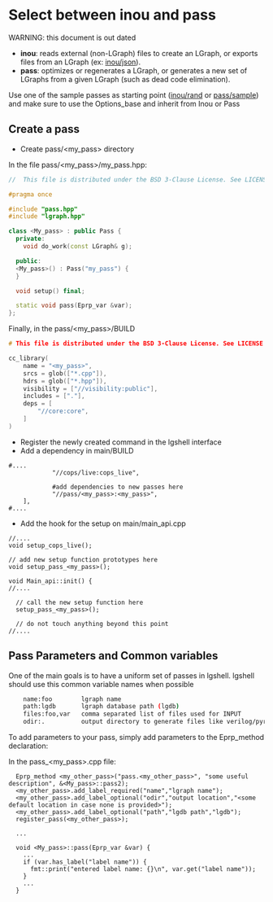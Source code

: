 # Select between inou and pass

WARNING: this document is out dated

* **inou**: reads external (non-LGraph) files to create an LGraph, or exports files from an LGraph (ex: [inou/json](../inou/json)).
* **pass**: optimizes or regenerates a LGraph, or generates a new set of LGraphs from a given LGraph (such as dead code elimination).

Use one of the sample passes as starting point ([inou/rand](../inou/json) or [pass/sample](../pass/sample)) and
 make sure to use the Options_base and inherit from Inou or Pass

## Create a pass

* Create pass/<my\_pass> directory

In the file pass/<my\_pass>/my\_pass.hpp:

```cpp
//  This file is distributed under the BSD 3-Clause License. See LICENSE for details.

#pragma once

#include "pass.hpp"
#include "lgraph.hpp"

class <My_pass> : public Pass {
  private:
    void do_work(const LGraph& g);

  public:
  <My_pass>() : Pass("my_pass") {
  }

  void setup() final;

  static void pass(Eprp_var &var);
};

```

Finally, in the pass/<my\_pass>/BUILD

```cpp
# This file is distributed under the BSD 3-Clause License. See LICENSE for details.

cc_library(
    name = "<my_pass>",
    srcs = glob(["*.cpp"]),
    hdrs = glob(["*.hpp"]),
    visibility = ["//visibility:public"],
    includes = ["."],
    deps = [
        "//core:core",
    ]
)
```

* Register the newly created command in the lgshell interface
* Add a dependency in main/BUILD

```
#....
            "//cops/live:cops_live",

            #add dependencies to new passes here
            "//pass/<my_pass>:<my_pass>",
    ],
#....

```

  * Add the hook for the setup on main/main\_api.cpp

```
//....
void setup_cops_live();

// add new setup function prototypes here
void setup_pass_<my_pass>();

void Main_api::init() {
//....

  // call the new setup function here
  setup_pass_<my_pass>();

  // do not touch anything beyond this point
//....
```

## Pass Parameters and Common variables

 One of the main goals is to have a uniform set of passes in lgshell. lgshell should use this common
variable names when possible

```bash
    name:foo        lgraph name
    path:lgdb       lgraph database path (lgdb)
    files:foo,var   comma separated list of files used for INPUT
    odir:.          output directory to generate files like verilog/pyrope...
```

To add parameters to your pass, simply add parameters to the Eprp\_method declaration:

In the pass\_<my_pass>.cpp file:

```
  Eprp_method <my_other_pass>("pass.<my_other_pass>", "some useful description", &<My_pass>::pass2);
  <my_other_pass>.add_label_required("name","lgraph name");
  <my_other_pass>.add_label_optional("odir","output location","<some default location in case none is provided>");
  <my_other_pass>.add_label_optional("path","lgdb path","lgdb");
  register_pass(<my_other_pass>);
  
  ...
  
  void <My_pass>::pass(Eprp_var &var) {
    ...
    if (var.has_label("label name")) {
      fmt::print("entered label name: {}\n", var.get("label name"));
    }
    ...
  }
```

